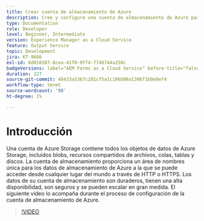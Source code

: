 ```yaml
---
title: Crear cuenta de almacenamiento de Azure
description: Cree y configure una cuenta de almacenamiento de Azure para la API por lotes.
type: Documentation
role: Developer
level: Beginner, Intermediate
version: Experience Manager as a Cloud Service
feature: Output Service
topic: Development
jira: KT-9666
exl-id: 8d010107-8cea-41f0-9ff4-7746744a250c
badgeVersions: label="AEM Forms as a Cloud Service" before-title="false"
duration: 227
source-git-commit: 48433a5367c281cf5a1c106b08a1306f1b0e8ef4
workflow-type: tm+mt
source-wordcount: '90'
ht-degree: 1%

---
```


# Introducción

Una cuenta de Azure Storage contiene todos los objetos de datos de Azure Storage, incluidos blobs, recursos compartidos de archivos, colas, tablas y discos. La cuenta de almacenamiento proporciona un área de nombres única para los datos de almacenamiento de Azure a la que se puede acceder desde cualquier lugar del mundo a través de HTTP o HTTPS. Los datos de su cuenta de almacenamiento son duraderos, tienen una alta disponibilidad, son seguros y se pueden escalar en gran medida.
El siguiente vídeo lo acompaña durante el proceso de configuración de la cuenta de almacenamiento de Azure.

>[!VIDEO](https://video.tv.adobe.com/v/343719?quality=12&learn=on&captions=spa)
